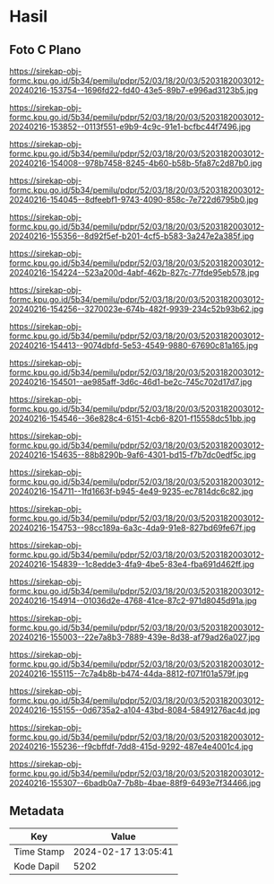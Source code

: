 # Hasil

## Foto C Plano

https://sirekap-obj-formc.kpu.go.id/5b34/pemilu/pdpr/52/03/18/20/03/5203182003012-20240216-153754--1696fd22-fd40-43e5-89b7-e996ad3123b5.jpg

https://sirekap-obj-formc.kpu.go.id/5b34/pemilu/pdpr/52/03/18/20/03/5203182003012-20240216-153852--0113f551-e9b9-4c9c-91e1-bcfbc44f7496.jpg

https://sirekap-obj-formc.kpu.go.id/5b34/pemilu/pdpr/52/03/18/20/03/5203182003012-20240216-154008--978b7458-8245-4b60-b58b-5fa87c2d87b0.jpg

https://sirekap-obj-formc.kpu.go.id/5b34/pemilu/pdpr/52/03/18/20/03/5203182003012-20240216-154045--8dfeebf1-9743-4090-858c-7e722d6795b0.jpg

https://sirekap-obj-formc.kpu.go.id/5b34/pemilu/pdpr/52/03/18/20/03/5203182003012-20240216-155356--8d92f5ef-b201-4cf5-b583-3a247e2a385f.jpg

https://sirekap-obj-formc.kpu.go.id/5b34/pemilu/pdpr/52/03/18/20/03/5203182003012-20240216-154224--523a200d-4abf-462b-827c-77fde95eb578.jpg

https://sirekap-obj-formc.kpu.go.id/5b34/pemilu/pdpr/52/03/18/20/03/5203182003012-20240216-154256--3270023e-674b-482f-9939-234c52b93b62.jpg

https://sirekap-obj-formc.kpu.go.id/5b34/pemilu/pdpr/52/03/18/20/03/5203182003012-20240216-154413--9074dbfd-5e53-4549-9880-67690c81a165.jpg

https://sirekap-obj-formc.kpu.go.id/5b34/pemilu/pdpr/52/03/18/20/03/5203182003012-20240216-154501--ae985aff-3d6c-46d1-be2c-745c702d17d7.jpg

https://sirekap-obj-formc.kpu.go.id/5b34/pemilu/pdpr/52/03/18/20/03/5203182003012-20240216-154546--36e828c4-6151-4cb6-8201-f15558dc51bb.jpg

https://sirekap-obj-formc.kpu.go.id/5b34/pemilu/pdpr/52/03/18/20/03/5203182003012-20240216-154635--88b8290b-9af6-4301-bd15-f7b7dc0edf5c.jpg

https://sirekap-obj-formc.kpu.go.id/5b34/pemilu/pdpr/52/03/18/20/03/5203182003012-20240216-154711--1fd1663f-b945-4e49-9235-ec7814dc6c82.jpg

https://sirekap-obj-formc.kpu.go.id/5b34/pemilu/pdpr/52/03/18/20/03/5203182003012-20240216-154753--98cc189a-6a3c-4da9-91e8-827bd69fe67f.jpg

https://sirekap-obj-formc.kpu.go.id/5b34/pemilu/pdpr/52/03/18/20/03/5203182003012-20240216-154839--1c8edde3-4fa9-4be5-83e4-fba691d462ff.jpg

https://sirekap-obj-formc.kpu.go.id/5b34/pemilu/pdpr/52/03/18/20/03/5203182003012-20240216-154914--01036d2e-4768-41ce-87c2-971d8045d91a.jpg

https://sirekap-obj-formc.kpu.go.id/5b34/pemilu/pdpr/52/03/18/20/03/5203182003012-20240216-155003--22e7a8b3-7889-439e-8d38-af79ad26a027.jpg

https://sirekap-obj-formc.kpu.go.id/5b34/pemilu/pdpr/52/03/18/20/03/5203182003012-20240216-155115--7c7a4b8b-b474-44da-8812-f071f01a579f.jpg

https://sirekap-obj-formc.kpu.go.id/5b34/pemilu/pdpr/52/03/18/20/03/5203182003012-20240216-155155--0d6735a2-a104-43bd-8084-58491276ac4d.jpg

https://sirekap-obj-formc.kpu.go.id/5b34/pemilu/pdpr/52/03/18/20/03/5203182003012-20240216-155236--f9cbffdf-7dd8-415d-9292-487e4e4001c4.jpg

https://sirekap-obj-formc.kpu.go.id/5b34/pemilu/pdpr/52/03/18/20/03/5203182003012-20240216-155307--6badb0a7-7b8b-4bae-88f9-6493e7f34466.jpg


## Metadata

| Key        | Value               |
| ---------- | ------------------- |
| Time Stamp | 2024-02-17 13:05:41 |
| Kode Dapil | 5202                |



